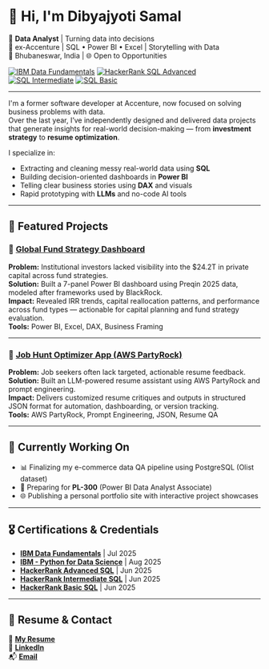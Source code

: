 # 👋 Hi, I'm Dibyajyoti Samal

🎯 **Data Analyst** | Turning data into decisions  
💼 ex-Accenture | SQL • Power BI • Excel | Storytelling with Data  
📍 Bhubaneswar, India | 🌐 Open to Opportunities

[![IBM Data Fundamentals](https://img.shields.io/badge/Data%20Fundamentals-IBM-blue?logo=IBM&logoColor=white)](https://www.credly.com/badges/cac0cd9f-20a3-453e-9594-ded2bb143cbc/public_url) 
[![HackerRank SQL Advanced](https://img.shields.io/badge/SQL_Advanced-HackerRank-brightgreen?logo=hackerrank)](https://www.hackerrank.com/certificates/20c80727f572) 
[![SQL Intermediate](https://img.shields.io/badge/SQL_Intermediate-blue?logo=hackerrank)](https://www.hackerrank.com/certificates/e06ce9b66fce) 
[![SQL Basic](https://img.shields.io/badge/SQL_Basic-lightgrey?logo=hackerrank)](https://www.hackerrank.com/certificates/c14324f5ce64)

---

I'm a former software developer at Accenture, now focused on solving business problems with data.  
Over the last year, I’ve independently designed and delivered data projects that generate insights for real-world decision-making — from **investment strategy** to **resume optimization**.

I specialize in:  
- Extracting and cleaning messy real-world data using **SQL**  
- Building decision-oriented dashboards in **Power BI**  
- Telling clear business stories using **DAX** and visuals  
- Rapid prototyping with **LLMs** and no-code AI tools  

---

## 🚀 Featured Projects

### 🔹 [Global Fund Strategy Dashboard](https://github.com/dibyajyotisamal/global-private-capital-trends)  
**Problem:** Institutional investors lacked visibility into the $24.2T in private capital across fund strategies.  
**Solution:** Built a 7-panel Power BI dashboard using Preqin 2025 data, modeled after frameworks used by BlackRock.  
**Impact:** Revealed IRR trends, capital reallocation patterns, and performance across fund types — actionable for capital planning and fund strategy evaluation.  
**Tools:** Power BI, Excel, DAX, Business Framing

---

### 🔹 [Job Hunt Optimizer App (AWS PartyRock)](https://github.com/dibyajyotisamal/job_hunt_optimizer)  
**Problem:** Job seekers often lack targeted, actionable resume feedback.  
**Solution:** Built an LLM-powered resume assistant using AWS PartyRock and prompt engineering.  
**Impact:** Delivers customized resume critiques and outputs in structured JSON format for automation, dashboarding, or version tracking.  
**Tools:** AWS PartyRock, Prompt Engineering, JSON, Resume QA

---

## 🔧 Currently Working On

- 📊 Finalizing my e-commerce data QA pipeline using PostgreSQL (Olist dataset)  
- 🧠 Preparing for **PL-300** (Power BI Data Analyst Associate)  
- 🌐 Publishing a personal portfolio site with interactive project showcases  

---

## 🎖️ Certifications & Credentials

- [**IBM Data Fundamentals**](https://www.credly.com/badges/cac0cd9f-20a3-453e-9594-ded2bb143cbc/public_url) | Jul 2025
- [**IBM - Python for Data Science**](https://www.credly.com/badges/356b23a0-aed2-4fbd-8b53-baef7f3f43a9/public_url) | Aug 2025
- [**HackerRank Advanced SQL**](https://www.hackerrank.com/certificates/20c80727f572) | Jun 2025
- [**HackerRank Intermediate SQL**](https://www.hackerrank.com/certificates/e06ce9b66fce)  | Jun 2025
- [**HackerRank Basic SQL**](https://www.hackerrank.com/certificates/c14324f5ce64) | Jun 2025

---

## 📂 Resume & Contact

📄 [**My Resume**](https://drive.google.com/file/d/1VOSeDypUwktAYOTTDk6W2zLQGWnzG3Xs/view?usp=sharing)  
🔗 [**LinkedIn**](https://linkedin.com/in/dibyajyoti-samal)  
📬 [**Email**](mailto:samaldibyajyoti2012@gmail.com)
